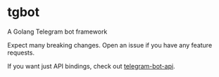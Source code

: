 # tgbot
A Golang Telegram bot framework

Expect many breaking changes. Open an issue if you have any feature requests. 

If you want just API bindings, check out [telegram-bot-api](https://github.com/Syfaro/telegram-bot-api).
